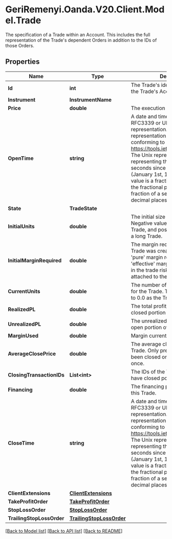 # GeriRemenyi.Oanda.V20.Client.Model.Trade
The specification of a Trade within an Account. This includes the full representation of the Trade's dependent Orders in addition to the IDs of those Orders.
## Properties

Name | Type | Description | Notes
------------ | ------------- | ------------- | -------------
**Id** | **int** | The Trade&#39;s identifier, unique within the Trade&#39;s Account. | [optional] 
**Instrument** | **InstrumentName** |  | [optional] 
**Price** | **double** | The execution price of the Trade. | [optional] 
**OpenTime** | **string** | A date and time value using either RFC3339 or UNIX time representation. The RFC 3339 representation is a string conforming to https://tools.ietf.org/rfc/rfc3339.txt. The Unix representation is a string representing the number of seconds since the Unix Epoch (January 1st, 1970 at UTC). The value is a fractional number, where the fractional part represents a fraction of a second (up to nine decimal places). | [optional] 
**State** | **TradeState** |  | [optional] 
**InitialUnits** | **double** | The initial size of the Trade. Negative values indicate a short Trade, and positive values indicate a long Trade. | [optional] 
**InitialMarginRequired** | **double** | The margin required at the time the Trade was created. Note, this is the &#39;pure&#39; margin required, it is not the &#39;effective&#39; margin used that factors in the trade risk if a GSLO is attached to the trade. | [optional] 
**CurrentUnits** | **double** | The number of units currently open for the Trade. This value is reduced to 0.0 as the Trade is closed. | [optional] 
**RealizedPL** | **double** | The total profit/loss realized on the closed portion of the Trade. | [optional] 
**UnrealizedPL** | **double** | The unrealized profit/loss on the open portion of the Trade. | [optional] 
**MarginUsed** | **double** | Margin currently used by the Trade. | [optional] 
**AverageClosePrice** | **double** | The average closing price of the Trade. Only present if the Trade has been closed or reduced at least once. | [optional] 
**ClosingTransactionIDs** | **List&lt;int&gt;** | The IDs of the Transactions that have closed portions of this Trade. | [optional] 
**Financing** | **double** | The financing paid/collected for this Trade. | [optional] 
**CloseTime** | **string** | A date and time value using either RFC3339 or UNIX time representation. The RFC 3339 representation is a string conforming to https://tools.ietf.org/rfc/rfc3339.txt. The Unix representation is a string representing the number of seconds since the Unix Epoch (January 1st, 1970 at UTC). The value is a fractional number, where the fractional part represents a fraction of a second (up to nine decimal places). | [optional] 
**ClientExtensions** | [**ClientExtensions**](ClientExtensions.md) |  | [optional] 
**TakeProfitOrder** | [**TakeProfitOrder**](TakeProfitOrder.md) |  | [optional] 
**StopLossOrder** | [**StopLossOrder**](StopLossOrder.md) |  | [optional] 
**TrailingStopLossOrder** | [**TrailingStopLossOrder**](TrailingStopLossOrder.md) |  | [optional] 

[[Back to Model list]](../README.md#documentation-for-models) [[Back to API list]](../README.md#documentation-for-api-endpoints) [[Back to README]](../README.md)

